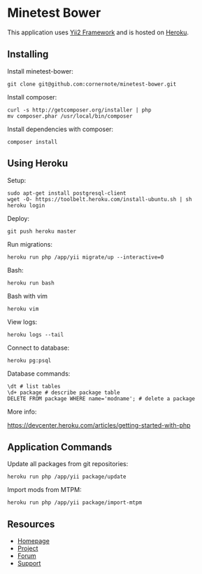 # Minetest Bower

This application uses [Yii2 Framework](http://www.yiiframework.com/) and is hosted on [Heroku](https://heroku.com/).


## Installing

Install minetest-bower:

```
git clone git@github.com:cornernote/minetest-bower.git
```

Install composer:

```
curl -s http://getcomposer.org/installer | php
mv composer.phar /usr/local/bin/composer
```

Install dependencies with composer:

```
composer install
```

## Using Heroku

Setup:

```
sudo apt-get install postgresql-client
wget -O- https://toolbelt.heroku.com/install-ubuntu.sh | sh
heroku login
```

Deploy:

```
git push heroku master
```

Run migrations:

```
heroku run php /app/yii migrate/up --interactive=0
```

Bash:

```
heroku run bash
```

Bash with vim

```
heroku vim
```

View logs:

```
heroku logs --tail
```

Connect to database:

```
heroku pg:psql
```

Database commands:

```
\dt # list tables
\d+ package # describe package table
DELETE FROM package WHERE name='modname'; # delete a package
```

More info:

https://devcenter.heroku.com/articles/getting-started-with-php


## Application Commands

Update all packages from git repositories:

```
heroku run php /app/yii package/update
```

Import mods from MTPM:

```
heroku run php /app/yii package/import-mtpm
```



## Resources

* [Homepage](https://minetest-bower.herokuapp.com/)
* [Project](https://github.com/cornernote/minetest-bower)
* [Forum](https://forum.minetest.net/viewtopic.php?t=13012)
* [Support](https://github.com/cornernote/minetest-bower/issues)
